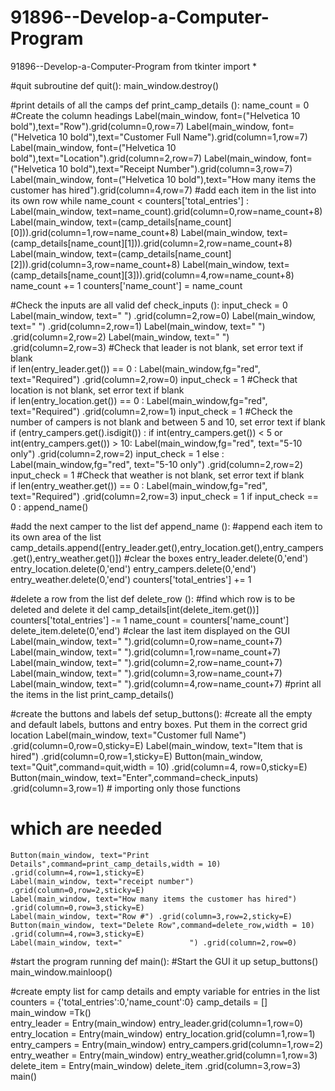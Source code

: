 # 91896--Develop-a-Computer-Program
91896--Develop-a-Computer-Program
from tkinter import *

#quit subroutine
def quit():
    main_window.destroy()

#print details of all the camps
def print_camp_details ():
    name_count = 0
    #Create the column headings
    Label(main_window, font=("Helvetica 10 bold"),text="Row").grid(column=0,row=7)
    Label(main_window, font=("Helvetica 10 bold"),text="Customer Full Name").grid(column=1,row=7)
    Label(main_window, font=("Helvetica 10 bold"),text="Location").grid(column=2,row=7)
    Label(main_window, font=("Helvetica 10 bold"),text="Receipt Number").grid(column=3,row=7)
    Label(main_window, font=("Helvetica 10 bold"),text="How many items the customer has hired").grid(column=4,row=7)
    #add each item in the list into its own row
    while name_count < counters['total_entries'] :
        Label(main_window, text=name_count).grid(column=0,row=name_count+8) 
        Label(main_window, text=(camp_details[name_count][0])).grid(column=1,row=name_count+8)
        Label(main_window, text=(camp_details[name_count][1])).grid(column=2,row=name_count+8)
        Label(main_window, text=(camp_details[name_count][2])).grid(column=3,row=name_count+8)
        Label(main_window, text=(camp_details[name_count][3])).grid(column=4,row=name_count+8)
        name_count +=  1
        counters['name_count'] = name_count
        
#Check the inputs are all valid
def check_inputs ():
    input_check = 0
    Label(main_window, text="               ") .grid(column=2,row=0)
    Label(main_window, text="               ") .grid(column=2,row=1)
    Label(main_window, text="               ") .grid(column=2,row=2)
    Label(main_window, text="               ") .grid(column=2,row=3)
    #Check that leader is not blank, set error text if blank   
    if len(entry_leader.get()) == 0 :
        Label(main_window,fg="red", text="Required") .grid(column=2,row=0)
        input_check = 1
    #Check that location is not blank, set error text if blank     
    if len(entry_location.get()) == 0 :
        Label(main_window,fg="red", text="Required") .grid(column=2,row=1)
        input_check = 1
    #Check the number of campers is not blank and between 5 and 10, set error text if blank  
    if (entry_campers.get().isdigit()) : 
        if  int(entry_campers.get()) < 5 or  int(entry_campers.get()) > 10:
            Label(main_window,fg="red", text="5-10 only") .grid(column=2,row=2)
            input_check = 1
    else :
        Label(main_window,fg="red", text="5-10 only") .grid(column=2,row=2)
        input_check = 1
    #Check that weather is not blank, set error text if blank     
    if len(entry_weather.get()) == 0 :
        Label(main_window,fg="red", text="Required") .grid(column=2,row=3)
        input_check = 1
    if input_check == 0 : append_name()

#add the next camper to the list
def append_name ():
    #append each item to its own area of the list
    camp_details.append([entry_leader.get(),entry_location.get(),entry_campers.get(),entry_weather.get()])
    #clear the boxes
    entry_leader.delete(0,'end')
    entry_location.delete(0,'end')
    entry_campers.delete(0,'end')
    entry_weather.delete(0,'end')
    counters['total_entries'] += 1

#delete a row from the list
def delete_row ():
    #find which row is to be deleted and delete it
    del camp_details[int(delete_item.get())]
    counters['total_entries'] -= 1
    name_count = counters['name_count']
    delete_item.delete(0,'end')
    #clear the last item displayed on the GUI
    Label(main_window, text="       ").grid(column=0,row=name_count+7) 
    Label(main_window, text="       ").grid(column=1,row=name_count+7)
    Label(main_window, text="       ").grid(column=2,row=name_count+7)
    Label(main_window, text="       ").grid(column=3,row=name_count+7)
    Label(main_window, text="       ").grid(column=4,row=name_count+7)
    #print all the items in the list
    print_camp_details()

#create the buttons and labels
def setup_buttons():
    #create all the empty and default labels, buttons and entry boxes. Put them in the correct grid location
    Label(main_window, text="Customer full Name") .grid(column=0,row=0,sticky=E)
    Label(main_window, text="Item that is hired") .grid(column=0,row=1,sticky=E)
    Button(main_window, text="Quit",command=quit,width = 10) .grid(column=4, row=0,sticky=E)
    Button(main_window, text="Enter",command=check_inputs) .grid(column=3,row=1)
    # importing only those functions 
# which are needed 
    Button(main_window, text="Print Details",command=print_camp_details,width = 10) .grid(column=4,row=1,sticky=E)
    Label(main_window, text="receipt number") .grid(column=0,row=2,sticky=E)
    Label(main_window, text="How many items the customer has hired") .grid(column=0,row=3,sticky=E)
    Label(main_window, text="Row #") .grid(column=3,row=2,sticky=E)
    Button(main_window, text="Delete Row",command=delete_row,width = 10) .grid(column=4,row=3,sticky=E)
    Label(main_window, text="               ") .grid(column=2,row=0)

#start the program running
def main():
    #Start the GUI it up
    setup_buttons()
    main_window.mainloop()
    
#create empty list for camp details and empty variable for entries in the list
counters = {'total_entries':0,'name_count':0}
camp_details = []    
main_window =Tk()    
entry_leader = Entry(main_window)
entry_leader.grid(column=1,row=0)
entry_location = Entry(main_window)
entry_location.grid(column=1,row=1)
entry_campers = Entry(main_window)
entry_campers.grid(column=1,row=2)
entry_weather = Entry(main_window)
entry_weather.grid(column=1,row=3)
delete_item = Entry(main_window)
delete_item .grid(column=3,row=3)    
main()
